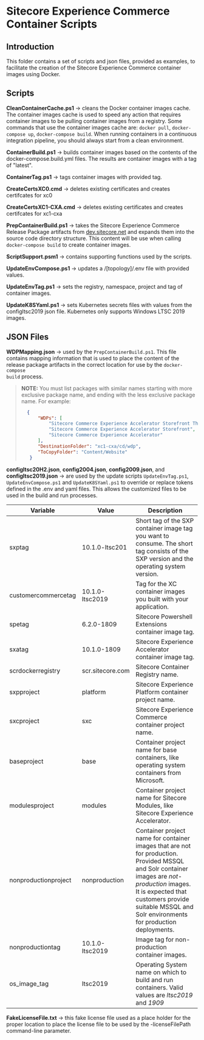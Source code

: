 # Sitecore Experience Commerce Container Scripts

## Introduction

This folder contains a set of scripts and json files, provided as examples, to facilitate the creation of the Sitecore Experience Commerce container images using Docker.

## Scripts

**CleanContainerCache.ps1** -> cleans the Docker container images cache. The container images cache is used to speed any action that requires container images to be pulling container images from a registry. Some commands that use the container images cache are: <code>docker pull</code>, <code>docker-compose up</code>, <code>docker-compose build</code>. When running containers in a continuous integration pipeline, you should always start from a clean environment.

**ContainerBuild.ps1** -> builds container images based on the contents of the docker-compose.build.yml files. The results are container images with a tag of "latest".

**ContainerTag.ps1** -> tags container images with provided tag.

**CreateCertsXC0.cmd** -> deletes existing certificates and creates certifcates for xc0

**CreateCertsXC1-CXA.cmd** -> deletes existing certificates and creates certifcates for xc1-cxa

**PrepContainerBuild.ps1** -> takes the Sitecore Experience Commerce Release Package artifacts from [dev.sitecore.net](https://dev.sitecore.net) and expands them into the source code directory structure. This content will be use when calling <code>docker-compose build</code> to create container images.

**ScriptSupport.psm1** -> contains supporting functions used by the scripts.

**UpdateEnvCompose.ps1** -> updates a /[topology]/.env file with provided values.

**UpdateEnvTag.ps1** -> sets the registry, namespace, project and tag of container images.

**UpdateK8SYaml.ps1** -> sets Kubernetes secrets files with values from the configltsc2019 json file. Kubernetes only supports Windows LTSC 2019 images.

## JSON Files

**WDPMapping.json** -> used by the <code>PrepContainerBuild.ps1</code>. This file contains mapping information that is used to place the content of the release package artifacts in the correct location for use by the <code>docker-compose build</code> process. 
>**NOTE:** You must list packages with similar names starting with more exclusive package name, and ending with the less exclusive package name. For example: 
> ```JSON
>   {
>       "WDPs": [
>           "Sitecore Commerce Experience Accelerator Storefront Themes",
>           "Sitecore Commerce Experience Accelerator Storefront",
>           "Sitecore Commerce Experience Accelerator"
>       ],
>       "DestinationFolder": "xc1-cxa/cd/wdp",
>       "ToCopyFolder": "Content/Website"
>    }
> ```

**configltsc20H2.json**, **config2004.json**, **config2009.json**, and **configltsc2019.json** -> are used by the update scripts <code>UpdateEnvTag.ps1</code>, <code>UpdateEnvCompose.ps1</code> and <code>UpdateK8SYaml.ps1</code> to override or replace tokens defined in the .env and yaml files. This allows the customized files to be used in the build and run processes.

| Variable        | Value                       | Description                                                  |
| --------------- | --------------------------- | -------------------------------------------------------------|
| sxptag | 10.1.0-ltsc201 | Short tag of the SXP container image tag you want to consume. The short tag consists of the SXP version and the operating system version. |
| customercommercetag | 10.1.0-ltsc2019 | Tag for the XC container images you built with your application. |
| spetag | 6.2.0-1809 | Sitecore Powershell Extensions container image tag. |
| sxatag | 10.1.0-1809 | Sitecore Experience Accelerator container image tag. |
| scrdockerregistry | scr.sitecore.com | Sitecore Container Registry name. |
| sxpproject | platform | Sitecore Experience Platform container project name. |
| sxcproject | sxc | Sitecore Experience Commerce container project name. |
| baseproject | base | Container project name for base containers, like operating system containers from Microsoft. |
| modulesproject | modules | Container project name for Sitecore Modules, like Sitecore Experience Accelerator. |
| nonproductionproject | nonproduction | Container project name for container images that are not for production. Provided MSSQL and Solr container images are *not-production* images. It is expected that customers provide suitable MSSQL and Solr environments for production deployments. |
| nonproductiontag | 10.1.0-ltsc2019 | Image tag for non-production container images. |
| os_image_tag | ltsc2019 | Operating System name on which to build and run containers. Valid values are *ltsc2019* and *1909* |

**FakeLicenseFile.txt** -> this fake license file used as a place holder for the proper location to place the license file to be used by the -licenseFilePath command-line parameter.